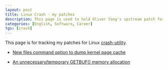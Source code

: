 ```yaml
---
layout: post
title: Linux Crash - my patches
description: This page is used to hold Oliver Yang's upstream patch for Linux crash utility.
categories: [English, Software, Career]
tgs: [crash]
---
```


This page is for tracking my patches for Linux [crash-utility](https://github.com/crash-utility).

- [New files command option to dump kernel page cache](https://github.com/crash-utility/crash/commit/3106fee2bebfdb0f1c850911f452824237598d92)

- [An unnecessary/temporary GETBUF() memory allocation](https://github.com/crash-utility/crash/commit/005eb9e502056a09196f6507162648c796e36f95)
